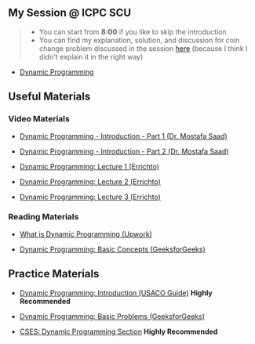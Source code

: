 ## My Session @ ICPC SCU

> - You can start from **8:00** if you like to skip the introduction  
> - You can find my explanation, solution, and discussion for coin change problem discussed in the session [here](https://github.com/AhmedGamal2212/Competitive-Programming-Sessions/blob/master/Dynamic%20Programming/Introduction/Coin%20Change%20Problem%20Discussion.md) (because I think I didn't explain it in the right way)
- [Dynamic Programming](https://www.youtube.com/watch?v=5zyMGXmYDJg&lc=UgxSFnz0WBTKLQluvNx4AaABAg)


## Useful Materials

### Video Materials

- [Dynamic Programming - Introduction - Part 1 (Dr. Mostafa Saad)](https://www.youtube.com/watch?v=gFdP6X4CyKU&list=PLPt2dINI2MIattDutu7IOAMlUuLeN8k2p&index=1)

- [Dynamic Programming - Introduction - Part 2 (Dr. Mostafa Saad)](https://www.youtube.com/watch?v=1j3srLj-C5Q&list=PLPt2dINI2MIattDutu7IOAMlUuLeN8k2p&index=2)

- [Dynamic Programming: Lecture 1 (Errichto)](https://www.youtube.com/watch?v=YBSt1jYwVfU&list=PLl0KD3g-oDOGJUdmhFk19LaPgrfmAGQfo&index=1)

- [Dynamic Programming: Lecture 2 (Errichto)](https://www.youtube.com/watch?v=1mtvm2ubHCY&list=PLl0KD3g-oDOGJUdmhFk19LaPgrfmAGQfo&index=2)

- [Dynamic Programming: Lecture 3 (Errichto)](https://www.youtube.com/watch?v=pwpOC1dph6U&list=PLl0KD3g-oDOGJUdmhFk19LaPgrfmAGQfo&index=3)


### Reading Materials

- [What is Dynamic Programming (Upwork)](https://www.upwork.com/resources/what-is-dynamic-programming)

- [Dynamic Programming: Basic Concepts (GeeksforGeeks)](https://www.geeksforgeeks.org/dynamic-programming/?ref=ghm#concepts)

## Practice Materials

- [Dynamic Programming: Introduction (USACO Guide)](https://usaco.guide/gold/intro-dp?lang=cpp) **Highly Recommended**

- [Dynamic Programming: Basic Problems (GeeksforGeeks)](https://www.geeksforgeeks.org/dynamic-programming/?ref=ghm#basicProblems)

- [CSES: Dynamic Programming Section](https://cses.fi/problemset/) **Highly Recommended**